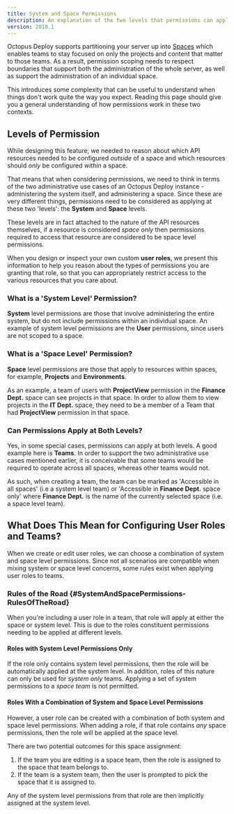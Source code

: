 ```yaml
---
title: System and Space Permissions
description: An explanation of the two levels that permissions can apply at, the Space and the System.
version: 2019.1
---
```


Octopus Deploy supports partitioning your server up into [Spaces](/docs/administration/spaces/index.md) which enables teams to stay focused on only the projects and content that matter to those teams. As a result, permission scoping needs to respect boundaries that support both the administration of the whole server, as well as support the administration of an individual space.

This introduces some complexity that can be useful to understand when things don't work quite the way you expect. Reading this page should give you a general understanding of how permissions work in these two contexts.

## Levels of Permission

While designing this feature, we needed to reason about which API resources needed to be configured _outside_ of a space and which resources should _only_ be configured _within_ a space.

That means that when considering permissions, we need to think in terms of the two administrative use cases of an Octopus Deploy instance - administering the system itself, and administering a space. Since these are very different things, permissions need to be considered as applying at these two 'levels': the **System** and **Space** levels.  

These levels are in fact attached to the nature of the API resources themselves, if a resource is considered _space only_ then permissions required to access that resource are considered to be space level permissions.

When you design or inspect your own custom **user roles**, we present this information to help you reason about the types of permissions you are granting that role, so that you can appropriately restrict access to the various resources that you care about.

### What is a 'System Level' Permission?

**System** level permissions are those that involve administering the entire system, but do not include permissions within an individual space. An example of system level permissions are the **User** permissions, since users are not scoped to a space.

### What is a 'Space Level' Permission?

**Space** level permissions are those that apply to resources within spaces, for example, **Projects** and **Environments**.

As an example, a team of users with **ProjectView** permission in the **Finance Dept.** space can see projects in that space. In order to allow them to view projects in the **IT Dept.** space, they need to be a member of a Team that had **ProjectView** permission in that space.  

### Can Permissions Apply at Both Levels?

Yes, in some special cases, permissions can apply at both levels. A good example here is **Teams**. In order to support the two administrative use cases mentioned earlier, it is conceivable that some teams would be required to operate across all spaces, whereas other teams would not.

As such, when creating a team, the team can be marked as 'Accessible in all spaces' (i.e a system level team) or 'Accessible in **Finance Dept.** space only' where **Finance Dept.** is the name of the currently selected space (i.e. a space level team).

## What Does This Mean for Configuring User Roles and Teams?

When we create or edit user roles, we can choose a combination of system and space level permissions. Since not all scenarios are compatible when mixing system or space level concerns, some rules exist when applying user roles to teams.

### Rules of the Road {#SystemAndSpacePermissions-RulesOfTheRoad}

When you're including a user role in a team, that role will apply at either the space or system level. This is due to the roles constituent permissions needing to be applied at different levels.

#### Roles with System Level Permissions Only

If the role only contains system level permissions, then the role will be automatically applied at the system level. In addition, roles of this nature can only be used for _system only_ teams. Applying a set of system permissions to a _space team_ is not permitted.

#### Roles With a Combination of System and Space Level Permissions

However, a user role can be created with a combination of both system and space level permissions. When adding a role, if that role contains *any* space permissions, then the role will be applied at the space level.

There are two potential outcomes for this space assignment:

1. If the team you are editing is a space team, then the role is assigned to the space that team belongs to.
2. If the team is a system team, then the user is prompted to pick the space that it is assigned to.

Any of the system level permissions from that role are then implicitly assigned at the system level.
